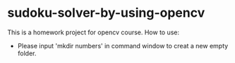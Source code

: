 # sudoku-solver-by-using-opencv
This is a homework project for opencv course.
How to use:
* Please input 'mkdir numbers' in command window to creat a new empty folder.
